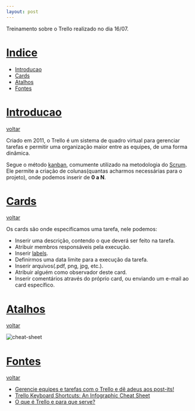 ```yaml
---
layout: post
---
```

Treinamento sobre o Trello realizado no dia 16/07.

# [Indice][indice]
* [Introducao][Introducao]
* [Cards][Cards]
* [Atalhos](#atalhos)
* [Fontes][Fontes]

# [Introducao][Introducao]
[voltar][Voltar]

Criado em 2011, o Trello é um sistema de quadro virtual para gerenciar tarefas e permitir uma organização maior entre as equipes, de uma forma dinâmica.

Segue o método [kanban][kanban], comumente utilizado na metodologia do [Scrum][scrum]. Ele permite a criação de colunas(quantas acharmos necessárias para o projeto),
onde podemos inserir de **0 a N**.


# [Cards][Cards]
[voltar][Voltar]

Os cards são onde especificamos uma tarefa, nele podemos:
* Inserir uma descrição, contendo o que deverá ser feito na tarefa.
* Atribuir membros responsáveis pela execução.
* Inserir [labels][labels-ref].
* Definirmos uma data limite para a execução da tarefa.
* Inserir arquivos(.pdf, png, jpg, etc.).
* Atribuir alguém como observador deste card.
* Inserir comentários através do próprio card, ou enviando um e-mail ao card específico.

# [Atalhos][atalhos]
[voltar][Voltar]

![cheat-sheet][cheat-sheet-trello]

# [Fontes][fontes]
[voltar][Voltar]

* [Gerencie equipes e tarefas com o Trello e dê adeus aos post-its!][canaltech]
* [Trello Keyboard Shortcuts: An Infographic Cheat Sheet][cheat-sheet-ref]
* [O que é Trello e para que serve?][daprafazer-ref]

[Indice]: #indice
[Introducao]: #introducao
[Cards]: #cards
[Voltar]: #indice
[Atalhos]: #atalhos
[Fontes]: #fontes

[kanban]: https://pt.wikipedia.org/wiki/Kanban
[scrum]: http://br.blog.trello.com/scrum-metodologia-agil/
[canaltech]: https://canaltech.com.br/utilitarios/gerencie-equipes-e-tarefas-com-o-trello-e-de-adeus-aos-post-its/
[cheat-sheet-trello]: https://blog.trello.com/hs-fs/hubfs/keyboard-shortcuts-fixedspacing.jpg?t=1531167737235&width=647&name=keyboard-shortcuts-fixedspacing.jpg
[cheat-sheet-ref]: https://blog.trello.com/trello-keyboard-shortcuts-infographic
[daprafazer-ref]: http://www.daparafazer.com.br/trello/
[labels-ref]: https://help.trello.com/article/797-adding-labels-to-cards
